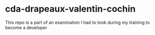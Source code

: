 # cda-drapeaux-valentin-cochin
This repo is a part of an examination I had to took during my training to become a developer
